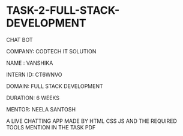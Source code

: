 # TASK-2-FULL-STACK-DEVELOPMENT


CHAT BOT

COMPANY: CODTECH IT SOLUTION

NAME : VANSHIKA

INTERN ID: CT6WNVO

DOMAIN: FULL STACK DEVELOPMENT

DURATION: 6 WEEKS

MENTOR: NEELA SANTOSH

A LIVE CHATTING APP MADE BY HTML CSS JS AND THE REQUIRED TOOLS MENTION IN THE TASK PDF
